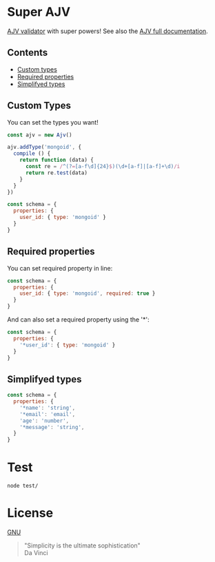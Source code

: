 # Super AJV

[AJV validator](https://github.com/epoberezkin/ajv) with super powers! See also the [AJV full documentation](https://github.com/epoberezkin/ajv).

## Contents

- [Custom types](#custom-types)
- [Required properties](#required-properties)
- [Simplifyed types](#simplifyed-types)

## Custom Types

You can set the types you want!

```javascript
const ajv = new Ajv()

ajv.addType('mongoid', {
  compile () {
    return function (data) {
      const re = /^(?=[a-f\d]{24}$)(\d+[a-f]|[a-f]+\d)/i
      return re.test(data)
    }
  }
})

const schema = {
  properties: {
    user_id: { type: 'mongoid' }
  }
}
```

## Required properties

You can set required property in line:

```javascript
const schema = {
  properties: {
    user_id: { type: 'mongoid', required: true }
  }
}
```

And can also set a required property using the '*':

```javascript
const schema = {
  properties: {
    '*user_id': { type: 'mongoid' }
  }
}
```

## Simplifyed types

```javascript
const schema = {
  properties: {
    '*name': 'string',
    '*email': 'email',
    'age': 'number',
    '*message': 'string',
  }
}
```

# Test

```
node test/
```

# License

[GNU](https://github.com/webarthur/super-ajv/blob/master/LICENSE)

> "Simplicity is the ultimate sophistication" <br>
> Da Vinci
